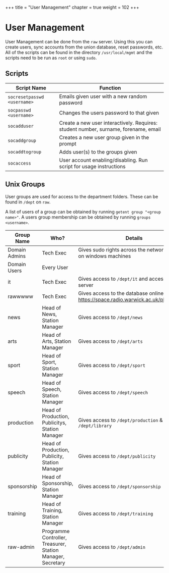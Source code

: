 +++
title = "User Management"
chapter = true
weight = 102
+++

# User Management

User Management can be done from the `raw` server. Using this you can create users, sync accounts from the union database, reset passwords, etc.
All of the scripts can be found in the directory `/usr/local/mgmt` and the scripts need to be run as `root` or using `sudo`.

## Scripts

| Script Name | Function |
| --- | --- |
| `socresetpasswd <username>` | Emails given user with a new random password |
| `socpasswd <username>` | Changes the users password to that given |
| `socadduser` | Create a new user interactively. Requires: student number, surname, forename, email |
| `socaddgroup` | Creates a new user group given in the prompt |
| `socaddtogroup` | Adds user(s) to the groups given |
| `socaccess` | User account enabling/disabling. Run script for usage instructions |

## Unix Groups

User groups are used for access to the department folders. These can be found in `/dept` on `raw`.

A list of users of a group can be obtained by running `getent group "<group name>"`. A users group membership can be obtained by running `groups <username>`.

| Group Name | Who? | Details |
| --- | --- | --- |
| Domain Admins | Tech Exec | Gives sudo rights across the network & admin on windows machines
| Domain Users | Every User | |
| it | Tech Exec | Gives access to `/dept/it` and access to `dps0` server |
| rawwwww | Tech Exec | Gives access to the database online https://space.radio.warwick.ac.uk/phppgadmin
| news | Head of News, Station Manager | Gives access to `/dept/news` |
| arts | Head of Arts, Station Manager | Gives access to `/dept/arts` |
| sport | Head of Sport, Station Manager | Gives access to `/dept/sport` |
| speech | Head of Speech, Station Manager | Gives access to `/dept/speech` |
| production | Head of Production, Publicitys, Station Manager | Gives access to `/dept/production` & `/dept/library` |
| publicity | Head of Production, Publicity, Station Manager | Gives access to `/dept/publicity` |
| sponsorship | Head of Sponsorship, Station Manager | Gives access to `/dept/sponsorship` |
| training | Head of Training, Station Manager | Gives access to `/dept/training` |
| raw-admin | Programme Controller, Treasurer, Station Manager, Secretary | Gives access to `/dept/admin` |